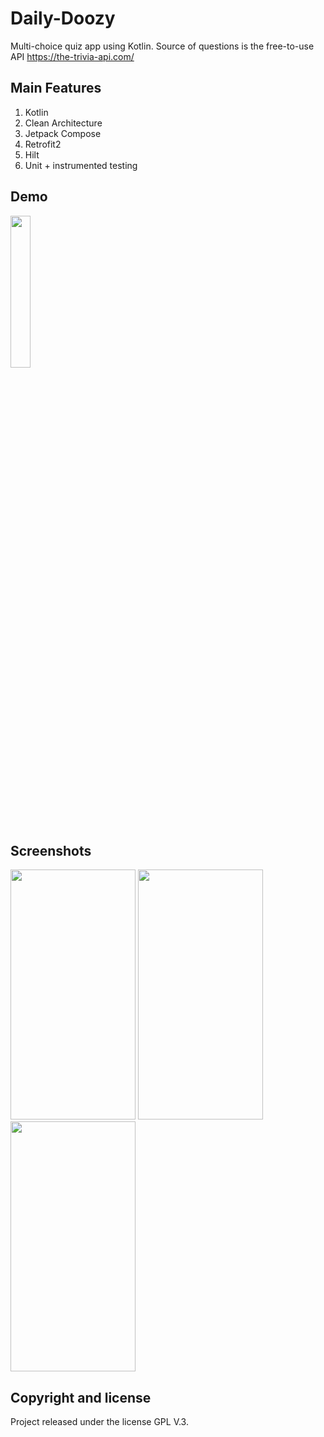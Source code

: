# Daily-Doozy
Multi-choice quiz app using Kotlin. Source of questions is the free-to-use API https://the-trivia-api.com/

## Main Features
1. Kotlin
1. Clean Architecture
1. Jetpack Compose
1. Retrofit2
1. Hilt
1. Unit + instrumented testing
 
## Demo

<img src="https://user-images.githubusercontent.com/9675246/184323065-c2b998e7-de7e-493b-9fd9-7233a215a5c7.gif" width="25%" height="25%"/>

## Screenshots

<p float="left">
  <img src="https://user-images.githubusercontent.com/9675246/184326246-17d80280-f3f8-45fc-992b-b740f0d69f60.jpg" width="200" height="400" />
   <img src="https://user-images.githubusercontent.com/9675246/184326508-551d0590-1d55-46d0-ba00-b550fbeb53a5.jpg" width="200" height="400" />
    <img src="https://user-images.githubusercontent.com/9675246/184326257-ba2e8cb9-a8af-4fbd-9efb-8ca06907e6d5.jpg" width="200" height="400" />
    
## Copyright and license

Project released under the license GPL V.3.
